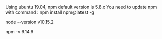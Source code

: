 Using ubuntu 19.04, npm default version is 5.8.x
You need to update npm with command : npm install npm@latest -g

node --version
v10.15.2

npm -v
6.14.6
